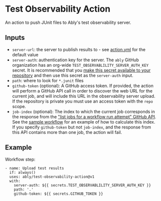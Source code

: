 # Test Observability Action

An action to push JUnit files to Ably's test observability server.

## Inputs

- `server-url`: the server to publish results to - see [action.yml](./action.yml) for the default value
- `server-auth`: authentication key for the server. The `ably` GitHub organization has an org-wide `TEST_OBSERVABLILITY_SERVER_AUTH_KEY` secret. It is recommended that you [make this secret available to your repository](https://docs.github.com/en/actions/using-workflows/sharing-workflows-secrets-and-runners-with-your-organization#sharing-secrets-within-an-organization) and then use this secret as the `server-auth` input.
- `path`: where to look for `*.junit` files
- `github-token` (optional): A GitHub access token. If provided, the action will perform a GitHub API call in order to discover the web URL for the current job, and will include this URL in the observability server upload. If the repository is private you must use an access token with the `repo` scope.
- `job-index` (optional): The index to which the current job corresponds in the response from the ["list jobs for a workflow run attempt" GitHub API](https://docs.github.com/en/rest/actions/workflow-jobs?apiVersion=2022-11-28#list-jobs-for-a-workflow-run-attempt). See the [sample workflow](./.github/workflows/check.yml) for an example of how to calculate this index. If you specify `github-token` but not `job-index`, and the response from this API contains more than one job, the action will fail.

## Example

Workflow step:

```
- name: Upload test results
  if: always()
  uses: ably/test-observability-action@v1
  with:
    server-auth: ${{ secrets.TEST_OBSERVABLILITY_SERVER_AUTH_KEY }}
    path: '.'
    github-token: ${{ secrets.GITHUB_TOKEN }}
```
